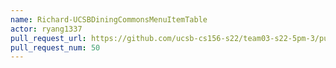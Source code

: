 ```yaml
---
name: Richard-UCSBDiningCommonsMenuItemTable
actor: ryang1337
pull_request_url: https://github.com/ucsb-cs156-s22/team03-s22-5pm-3/pull/50
pull_request_num: 50
---
```

